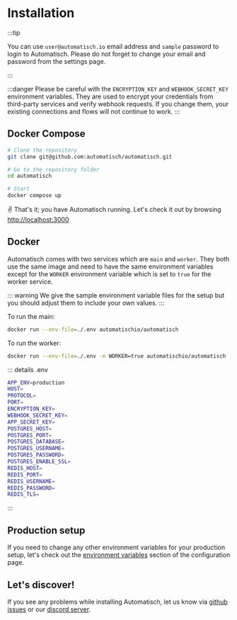 # Installation

:::tip

You can use `user@automatisch.io` email address and `sample` password to login to Automatisch. Please do not forget to change your email and password from the settings page.

:::

:::danger
Please be careful with the `ENCRYPTION_KEY` and `WEBHOOK_SECRET_KEY` environment variables. They are used to encrypt your credentials from third-party services and verify webhook requests. If you change them, your existing connections and flows will not continue to work.
:::

## Docker Compose

```bash
# Clone the repository
git clone git@github.com:automatisch/automatisch.git

# Go to the repository folder
cd automatisch

# Start
docker compose up
```

✌️ That's it; you have Automatisch running. Let's check it out by browsing [http://localhost:3000](https://localhost:3000)

## Docker

Automatisch comes with two services which are `main` and `worker`. They both use the same image and need to have the same environment variables except for the `WORKER` environment variable which is set to `true` for the worker service.

::: warning
We give the sample environment variable files for the setup but you should adjust them to include your own values.
:::

To run the main:

```bash
docker run --env-file=./.env automatischio/automatisch
```

To run the worker:

```bash
docker run --env-file=./.env -e WORKER=true automatischio/automatisch
```

::: details .env

```bash
APP_ENV=production
HOST=
PROTOCOL=
PORT=
ENCRYPTION_KEY=
WEBHOOK_SECRET_KEY=
APP_SECRET_KEY=
POSTGRES_HOST=
POSTGRES_PORT=
POSTGRES_DATABASE=
POSTGRES_USERNAME=
POSTGRES_PASSWORD=
POSTGRES_ENABLE_SSL=
REDIS_HOST=
REDIS_PORT=
REDIS_USERNAME=
REDIS_PASSWORD=
REDIS_TLS=
```

:::

## Production setup

If you need to change any other environment variables for your production setup, let's check out the [environment variables](/advanced/configuration#environment-variables) section of the configuration page.

## Let's discover!

If you see any problems while installing Automatisch, let us know via [github issues](https://github.com/automatisch/automatisch/issues) or our [discord server](https://discord.gg/dJSah9CVrC).
